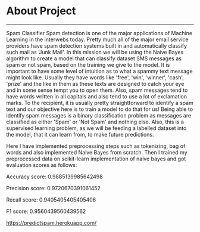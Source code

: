 # About Project 
---
Spam Classifier Spam detection is one of the major applications of Machine Learning in the interwebs today. Pretty much all of the major email service providers have spam detection systems built in and automatically classify such mail as 'Junk Mail'. In this mission we will be using the Naive Bayes algorithm to create a model that can classify dataset SMS messages as spam or not spam, based on the training we give to the model. It is important to have some level of intuition as to what a spammy text message might look like. Usually they have words like 'free', 'win', 'winner', 'cash', 'prize' and the like in them as these texts are designed to catch your eye and in some sense tempt you to open them. Also, spam messages tend to have words written in all capitals and also tend to use a lot of exclamation marks. To the recipient, it is usually pretty straightforward to identify a spam text and our objective here is to train a model to do that for us! Being able to identify spam messages is a binary classification problem as messages are classified as either 'Spam' or 'Not Spam' and nothing else. Also, this is a supervised learning problem, as we will be feeding a labelled dataset into the model, that it can learn from, to make future predictions.

Here I have implemented preprocessing steps such as tokenizing, bag of words and also implemented Naive Bayes from scratch. Then I trained my preprocessed data on scikit-learn implementation of naive bayes and got evaluation scores as follows:

Accuracy score: 0.9885139985642498

Precision score: 0.9720670391061452

Recall score: 0.9405405405405406

F1 score: 0.9560439560439562 

https://predictspam.herokuapp.com/
